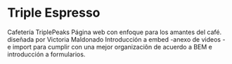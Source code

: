 # Triple Espresso

Cafetería TriplePeaks
Página web con enfoque para los amantes del café.
diseñada por Victoria Maldonado
Introducción a embed -anexo de videos - e import para cumplir con una mejor organizaciôn de acuerdo a BEM e introducción a formularios.
